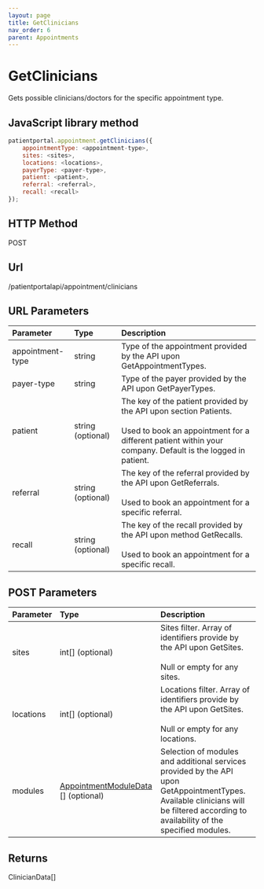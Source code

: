 ```yaml
---
layout: page
title: GetClinicians
nav_order: 6
parent: Appointments
---
```


# GetClinicians

Gets possible clinicians/doctors for the specific appointment type.

## JavaScript library method

```javascript
patientportal.appointment.getClinicians({
    appointmentType: <appointment-type>,
    sites: <sites>,
    locations: <locations>,
    payerType: <payer-type>,
    patient: <patient>,
    referral: <referral>,
    recall: <recall>
});
```

## HTTP Method

POST

## ****Url****

/patientportalapi/appointment/clinicians

## URL Parameters

| Parameter | Type   | Description                                                 |
|:----------|:-------|:------------------------------------------------------------|
| appointment-type | string | Type of the appointment provided by the API upon GetAppointmentTypes. |
| payer-type | string | Type of the payer provided by the API upon GetPayerTypes. |
| patient | string (optional) | The key of the patient provided by the API upon section Patients.<br><br>Used to book an appointment for a different patient within your company. Default is the logged in patient. |
| referral | string (optional) | The key of the referral provided by the API upon GetReferrals.<br><br>Used to book an appointment for a specific referral. |
| recall | string (optional) | The key of the recall provided by the API upon method GetRecalls.<br><br>Used to book an appointment for a specific recall. |

## POST Parameters

| Parameter | Type   | Description                                                 |
|:----------|:-------|:------------------------------------------------------------|
| sites | int\[\] (optional) | Sites filter. Array of identifiers provide by the API upon GetSites.<br><br>Null or empty for any sites. |
| locations | int\[\] (optional) | Locations filter. Array of identifiers provide by the API upon GetSites.<br><br>Null or empty for any locations. |
| modules | [AppointmentModuleData](#_AppointmentModuleData) \[\] (optional) | Selection of modules and additional services provided by the API upon GetAppointmentTypes. Available clinicians will be filtered according to availability of the specified modules. |

## Returns

ClinicianData\[\]
